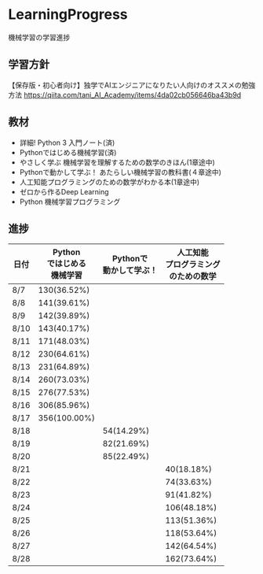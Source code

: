 # LearningProgress
機械学習の学習進捗

## 学習方針
【保存版・初心者向け】独学でAIエンジニアになりたい人向けのオススメの勉強方法
https://qiita.com/tani_AI_Academy/items/4da02cb056646ba43b9d

## 教材
- 詳細! Python 3 入門ノート(済)
- Pythonではじめる機械学習(済)
- やさしく学ぶ 機械学習を理解するための数学のきほん(1章途中)
- Pythonで動かして学ぶ！ あたらしい機械学習の教科書(４章途中)
- 人工知能プログラミングのための数学がわかる本(1章途中)
- ゼロから作るDeep Learning
- Python 機械学習プログラミング

## 進捗
|日付|Python<br>ではじめる<br>機械学習|Pythonで<br>動かして学ぶ！|人工知能<br>プログラミング<br>のための数学|
|-----------|-----------|------------|------------|
|8/7|130(36.52%)|||
|8/8|141(39.61%)|||
|8/9|142(39.89%)|||
|8/10|143(40.17%)|||
|8/11|171(48.03%)|||
|8/12|230(64.61%)|||
|8/13|231(64.89%)|||
|8/14|260(73.03%)|||
|8/15|276(77.53%)|||
|8/16|306(85.96%)|||
|8/17|356(100.00%)|||
|8/18||54(14.29%)||
|8/19||82(21.69%)||
|8/20||85(22.49%)||
|8/21|||40(18.18%)|
|8/22|||74(33.63%)|
|8/23|||91(41.82%)|
|8/24|||106(48.18%)|
|8/25|||113(51.36%)|
|8/26|||118(53.64%)|
|8/27|||142(64.54%)|
|8/28|||162(73.64%)|

